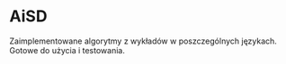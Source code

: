 # AiSD
Zaimplementowane algorytmy z wykładów w poszczególnych językach. Gotowe do użycia i testowania.
